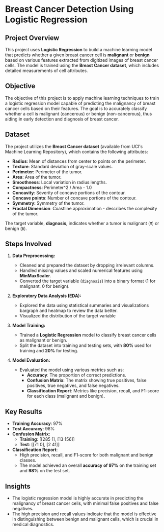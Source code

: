 # Breast Cancer Detection Using Logistic Regression

## Project Overview
This project uses **Logistic Regression** to build a machine learning model that predicts whether a given breast cancer cell is **malignant** or **benign** based on various features extracted from digitized images of breast cancer cells. The model is trained using the **Breast Cancer dataset**, which includes detailed measurements of cell attributes.

## Objective
The objective of this project is to apply machine learning techniques to train a logistic regression model capable of predicting the malignancy of breast cancer cells based on their features. The goal is to accurately classify whether a cell is malignant (cancerous) or benign (non-cancerous), thus aiding in early detection and diagnosis of breast cancer.

## Dataset
The project utilizes the **Breast Cancer dataset** (available from UCI's Machine Learning Repository), which contains the following attributes:
- **Radius**: Mean of distances from center to points on the perimeter.
- **Texture**: Standard deviation of gray-scale values.
- **Perimeter**: Perimeter of the tumor.
- **Area**: Area of the tumor.
- **Smoothness**: Local variation in radius lengths.
- **Compactness**: Perimeter^2 / Area - 1.0
- **Concavity**: Severity of concave portions of the contour.
- **Concave points**: Number of concave portions of the contour.
- **Symmetry**: Symmetry of the tumor.
- **Fractal Dimension**: Coastline approximation - describes the complexity of the tumor.

The target variable, **diagnosis**, indicates whether a tumor is malignant (`M`) or benign (`B`).

## Steps Involved

1. **Data Preprocessing:**
   - Cleaned and prepared the dataset by dropping irrelevant columns.
   - Handled missing values and scaled numerical features using **MinMaxScaler**.
   - Converted the target variable (`diagnosis`) into a binary format (1 for malignant, 0 for benign).

2. **Exploratory Data Analysis (EDA):**
   - Explored the data using statistical summaries and visualizations bargraph and heatmap to review the data better.
   - Visualized the distribution of the target variable

3. **Model Training:**
   - Trained a **Logistic Regression** model to classify breast cancer cells as malignant or benign.
   - Split the dataset into training and testing sets, with **80%** used for training and **20%** for testing.

4. **Model Evaluation:**
   - Evaluated the model using various metrics such as:
     - **Accuracy**: The proportion of correct predictions.
     - **Confusion Matrix**: The matrix showing true positives, false positives, true negatives, and false negatives.
     - **Classification Report**: Metrics like precision, recall, and F1-score for each class (malignant and benign).

## Key Results
- **Training Accuracy**: 97%
- **Test Accuracy**: 98%
- **Confusion Matrix**:
  - **Training**: [[285   1], [13 156]]
  - **Test**: [[71 0], [2 41]]
- **Classification Report**:
  - High precision, recall, and F1-score for both malignant and benign classes.
  - The model achieved an overall **accuracy of 97%** on the training set and **98%** on the test set.

## Insights
- The logistic regression model is highly accurate in predicting the malignancy of breast cancer cells, with minimal false positives and false negatives.
- The high precision and recall values indicate that the model is effective in distinguishing between benign and malignant cells, which is crucial in medical diagnostics.

